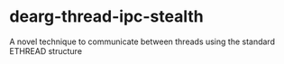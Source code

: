 # dearg-thread-ipc-stealth
 A novel technique to communicate between threads using the standard ETHREAD structure
